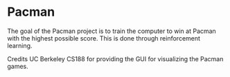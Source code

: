 # Pacman
The goal of the Pacman project is to train the computer to win at Pacman with the highest possible score. This is done through reinforcement learning. 

Credits UC Berkeley CS188 for providing the GUI for visualizing the Pacman games.
